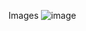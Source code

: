 Images
![image](https://github.com/Mwobobia/AirBnB_clone/assets/111277935/72632594-572a-4618-ac0d-7f5566d28aa7)

